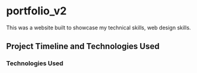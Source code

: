 # portfolio_v2

This was a website built to showcase my technical skills, web design skills.

## Project Timeline and Technologies Used

### Technologies Used
